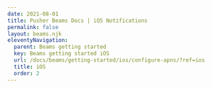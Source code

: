 ```yaml
---
date: 2021-08-01
title: Pusher Beams Docs | iOS Notifications
permalink: false
layout: beams.njk
eleventyNavigation:
  parent: Beams getting started
  key: Beams getting started iOS
  url: /docs/beams/getting-started/ios/configure-apns/?ref=ios
  title: iOS
  order: 2
---
```

